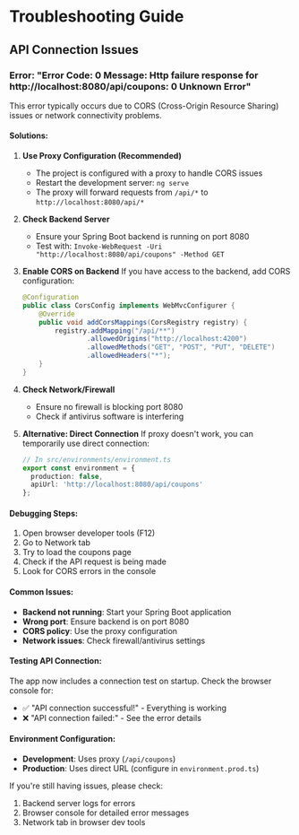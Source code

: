 # Troubleshooting Guide

## API Connection Issues

### Error: "Error Code: 0 Message: Http failure response for http://localhost:8080/api/coupons: 0 Unknown Error"

This error typically occurs due to CORS (Cross-Origin Resource Sharing) issues or network connectivity problems.

#### Solutions:

1. **Use Proxy Configuration (Recommended)**
   - The project is configured with a proxy to handle CORS issues
   - Restart the development server: `ng serve`
   - The proxy will forward requests from `/api/*` to `http://localhost:8080/api/*`

2. **Check Backend Server**
   - Ensure your Spring Boot backend is running on port 8080
   - Test with: `Invoke-WebRequest -Uri "http://localhost:8080/api/coupons" -Method GET`

3. **Enable CORS on Backend**
   If you have access to the backend, add CORS configuration:

   ```java
   @Configuration
   public class CorsConfig implements WebMvcConfigurer {
       @Override
       public void addCorsMappings(CorsRegistry registry) {
           registry.addMapping("/api/**")
                   .allowedOrigins("http://localhost:4200")
                   .allowedMethods("GET", "POST", "PUT", "DELETE")
                   .allowedHeaders("*");
       }
   }
   ```

4. **Check Network/Firewall**
   - Ensure no firewall is blocking port 8080
   - Check if antivirus software is interfering

5. **Alternative: Direct Connection**
   If proxy doesn't work, you can temporarily use direct connection:
   
   ```typescript
   // In src/environments/environment.ts
   export const environment = {
     production: false,
     apiUrl: 'http://localhost:8080/api/coupons'
   };
   ```

#### Debugging Steps:

1. Open browser developer tools (F12)
2. Go to Network tab
3. Try to load the coupons page
4. Check if the API request is being made
5. Look for CORS errors in the console

#### Common Issues:

- **Backend not running**: Start your Spring Boot application
- **Wrong port**: Ensure backend is on port 8080
- **CORS policy**: Use the proxy configuration
- **Network issues**: Check firewall/antivirus settings

#### Testing API Connection:

The app now includes a connection test on startup. Check the browser console for:
- ✅ "API connection successful!" - Everything is working
- ❌ "API connection failed:" - See the error details

#### Environment Configuration:

- **Development**: Uses proxy (`/api/coupons`)
- **Production**: Uses direct URL (configure in `environment.prod.ts`)

If you're still having issues, please check:
1. Backend server logs for errors
2. Browser console for detailed error messages
3. Network tab in browser dev tools 